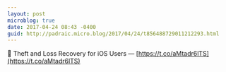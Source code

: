 ```yaml
---
layout: post
microblog: true
date: 2017-04-24 08:43 -0400
guid: http://padraic.micro.blog/2017/04/24/t856488729011212293.html
---
```

🔗 Theft and Loss Recovery for iOS Users — [https://t.co/aMtadr6lTS](https://t.co/aMtadr6lTS)
